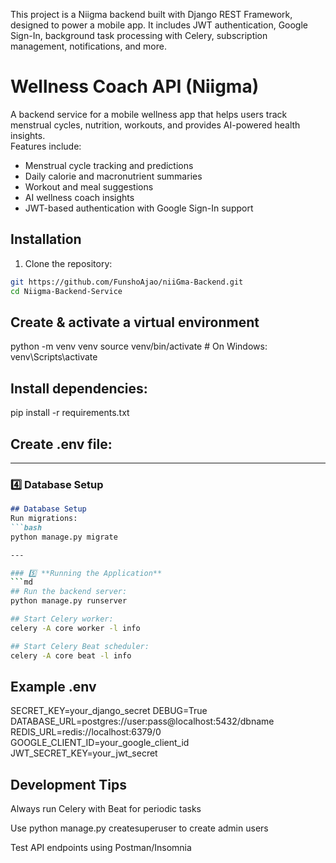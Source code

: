 This project is a Niigma backend built with Django REST Framework, designed to power a mobile app. It includes JWT authentication, Google Sign-In, background task processing with Celery, subscription management, notifications, and more.

# Wellness Coach API (Niigma)
A backend service for a mobile wellness app that helps users track menstrual cycles, nutrition, workouts, and provides AI-powered health insights.  
Features include:
- Menstrual cycle tracking and predictions
- Daily calorie and macronutrient summaries
- Workout and meal suggestions
- AI wellness coach insights
- JWT-based authentication with Google Sign-In support

## Installation

1. Clone the repository:
```bash
git https://github.com/FunshoAjao/niiGma-Backend.git
cd Niigma-Backend-Service
```

## Create & activate a virtual environment
python -m venv venv
source venv/bin/activate  # On Windows: venv\Scripts\activate

## Install dependencies:
pip install -r requirements.txt

## Create .env file:

---

### 4️⃣ **Database Setup**
```md
## Database Setup
Run migrations:
```bash
python manage.py migrate

---

### 5️⃣ **Running the Application**
```md
## Run the backend server:
python manage.py runserver

## Start Celery worker:
celery -A core worker -l info

## Start Celery Beat scheduler:
celery -A core beat -l info
```

## Example .env
SECRET_KEY=your_django_secret
DEBUG=True
DATABASE_URL=postgres://user:pass@localhost:5432/dbname
REDIS_URL=redis://localhost:6379/0
GOOGLE_CLIENT_ID=your_google_client_id
JWT_SECRET_KEY=your_jwt_secret


## Development Tips
Always run Celery with Beat for periodic tasks

Use python manage.py createsuperuser to create admin users

Test API endpoints using Postman/Insomnia